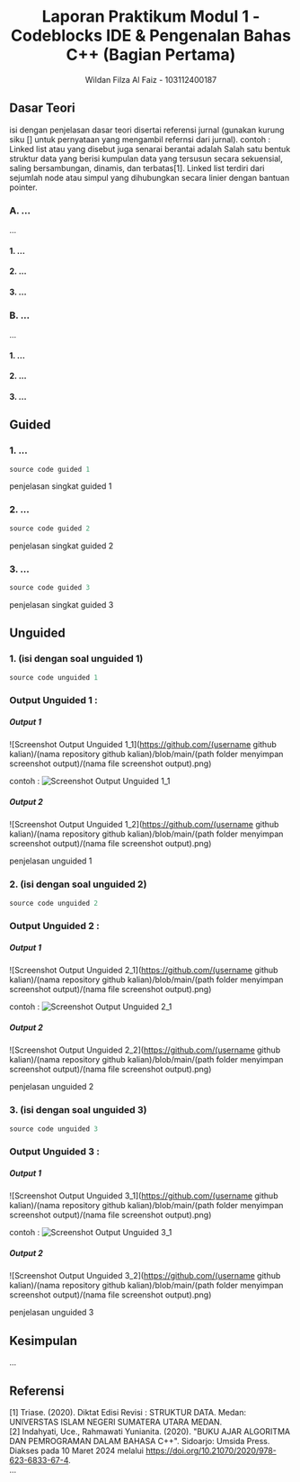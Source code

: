 # <h1 align="center">Laporan Praktikum Modul 1 - Codeblocks IDE & Pengenalan Bahas C++ (Bagian Pertama)</h1>
<p align="center">Wildan Filza Al Faiz - 103112400187</p>

## Dasar Teori
isi dengan penjelasan dasar teori disertai referensi jurnal (gunakan kurung siku [] untuk pernyataan yang mengambil refernsi dari jurnal).
contoh :
Linked list atau yang disebut juga senarai berantai adalah Salah satu bentuk struktur data yang berisi kumpulan data yang tersusun secara sekuensial, saling bersambungan, dinamis, dan terbatas[1]. Linked list terdiri dari sejumlah node atau simpul yang dihubungkan secara linier dengan bantuan pointer.

### A. ...<br/>
...
#### 1. ...
#### 2. ...
#### 3. ...

### B. ...<br/>
...
#### 1. ...
#### 2. ...
#### 3. ...

## Guided 

### 1. ...

```C++
source code guided 1
```
penjelasan singkat guided 1

### 2. ...

```C++
source code guided 2
```
penjelasan singkat guided 2

### 3. ...

```C++
source code guided 3
```
penjelasan singkat guided 3

## Unguided 

### 1. (isi dengan soal unguided 1)

```C++
source code unguided 1
```
### Output Unguided 1 :

##### Output 1
![Screenshot Output Unguided 1_1](https://github.com/(username github kalian)/(nama repository github kalian)/blob/main/(path folder menyimpan screenshot output)/(nama file screenshot output).png)

contoh :
![Screenshot Output Unguided 1_1](https://github.com/DhimazHafizh/2311102151_Muhammad-Dhimas-Hafizh-Fathurrahman/blob/main/Pertemuan1_Modul1/Output-Unguided1-1.png)

##### Output 2
![Screenshot Output Unguided 1_2](https://github.com/(username github kalian)/(nama repository github kalian)/blob/main/(path folder menyimpan screenshot output)/(nama file screenshot output).png)

penjelasan unguided 1 

### 2. (isi dengan soal unguided 2)

```C++
source code unguided 2
```
### Output Unguided 2 :

##### Output 1
![Screenshot Output Unguided 2_1](https://github.com/(username github kalian)/(nama repository github kalian)/blob/main/(path folder menyimpan screenshot output)/(nama file screenshot output).png)

contoh :
![Screenshot Output Unguided 2_1](https://github.com/DhimazHafizh/2311102151_Muhammad-Dhimas-Hafizh-Fathurrahman/blob/main/Pertemuan1_Modul1/Output-Unguided2-1.png)

##### Output 2
![Screenshot Output Unguided 2_2](https://github.com/(username github kalian)/(nama repository github kalian)/blob/main/(path folder menyimpan screenshot output)/(nama file screenshot output).png)

penjelasan unguided 2

### 3. (isi dengan soal unguided 3)

```C++
source code unguided 3
```
### Output Unguided 3 :

##### Output 1
![Screenshot Output Unguided 3_1](https://github.com/(username github kalian)/(nama repository github kalian)/blob/main/(path folder menyimpan screenshot output)/(nama file screenshot output).png)

contoh :
![Screenshot Output Unguided 3_1](https://github.com/DhimazHafizh/2311102151_Muhammad-Dhimas-Hafizh-Fathurrahman/blob/main/Pertemuan1_Modul1/Output-Unguided3-1.png)

##### Output 2
![Screenshot Output Unguided 3_2](https://github.com/(username github kalian)/(nama repository github kalian)/blob/main/(path folder menyimpan screenshot output)/(nama file screenshot output).png)

penjelasan unguided 3

## Kesimpulan
...

## Referensi
[1] Triase. (2020). Diktat Edisi Revisi : STRUKTUR DATA. Medan: UNIVERSTAS ISLAM NEGERI SUMATERA UTARA MEDAN. 
<br>[2] Indahyati, Uce., Rahmawati Yunianita. (2020). "BUKU AJAR ALGORITMA DAN PEMROGRAMAN DALAM BAHASA C++". Sidoarjo: Umsida Press. Diakses pada 10 Maret 2024 melalui https://doi.org/10.21070/2020/978-623-6833-67-4.
<br>...
